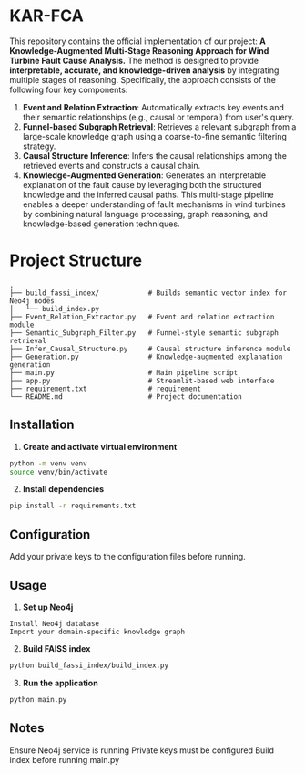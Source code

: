 # KAR-FCA
This repository contains the official implementation of our project:
**A Knowledge-Augmented Multi-Stage Reasoning Approach for Wind Turbine Fault Cause Analysis.**
The method is designed to provide **interpretable, accurate, and knowledge-driven analysis** by integrating multiple stages of reasoning. Specifically, the approach consists of the following four key components:
1. **Event and Relation Extraction**: Automatically extracts key events and their semantic relationships (e.g., causal or temporal) from user's query.
2. **Funnel-based Subgraph Retrieval**: Retrieves a relevant subgraph from a large-scale knowledge graph using a coarse-to-fine semantic filtering strategy.
3. **Causal Structure Inference**: Infers the causal relationships among the retrieved events and constructs a causal chain.
4. **Knowledge-Augmented Generation**: Generates an interpretable explanation of the fault cause by leveraging both the structured knowledge and the inferred causal paths.
This multi-stage pipeline enables a deeper understanding of fault mechanisms in wind turbines by combining natural language processing, graph reasoning, and knowledge-based generation techniques.

# Project Structure
```text
.
├── build_fassi_index/            # Builds semantic vector index for Neo4j nodes
│   └── build_index.py
├── Event_Relation_Extractor.py   # Event and relation extraction module
├── Semantic_Subgraph_Filter.py   # Funnel-style semantic subgraph retrieval
├── Infer_Causal_Structure.py     # Causal structure inference module
├── Generation.py                 # Knowledge-augmented explanation generation
├── main.py                       # Main pipeline script
├── app.py                        # Streamlit-based web interface
├── requirement.txt               # requirement
└── README.md                     # Project documentation
```
## Installation

1. **Create and activate virtual environment**
```bash
python -m venv venv
source venv/bin/activate 
```
2. **Install dependencies**
```bash
pip install -r requirements.txt
```
## Configuration
Add your private keys to the configuration files before running.

## Usage
1. **Set up Neo4j**
```text
Install Neo4j database
Import your domain-specific knowledge graph
```
2. **Build FAISS index**
```bash
python build_fassi_index/build_index.py
```
3. **Run the application**
```bash
python main.py
```

## Notes
Ensure Neo4j service is running
Private keys must be configured
Build index before running main.py
